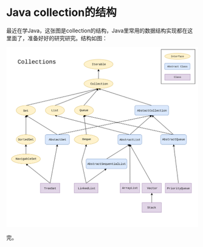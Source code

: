 # Java collection的结构

最近在学Java，这张图是collection的结构，Java里常用的数据结构实现都在这里面了，准备好好的研究研究。结构如图：

![Java collection](./img/java_collection.png)

完。
